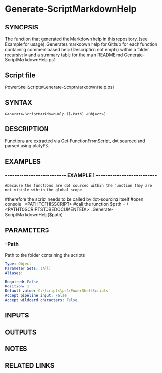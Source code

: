# Generate-ScriptMarkdownHelp

## SYNOPSIS
The function that generated the Markdown help in this repository.
(see Example for usage). 
Generates markdown help for Github for each function containing comment based help (Description not empty) within a folder recursively and a summary table for the main README.md Generate-ScriptMarkdownHelp.ps1

## Script file
PowerShellScripts\Generate-ScriptMarkdownHelp.ps1

## SYNTAX

```
Generate-ScriptMarkdownHelp [[-Path] <Object>]
```

## DESCRIPTION
Functions are extracted via Get-FunctionFromScript, dot sourced and parsed using platyPS.

## EXAMPLES

### -------------------------- EXAMPLE 1 --------------------------
```
#because the functions are dot sourced within the function they are not visible wihtin the global scope
```

#therefore the script needs to be called by dot-sourcing itself
#open console
.
\<PATHTOTHISSCRIPT\>
#call the function
$path = \<PATHTOSCRIPTSTOBEDOCUMENTED\>
.
Generate-ScriptMarkdownHelp($path)

## PARAMETERS

### -Path
Path to the folder containing the scripts

```yaml
Type: Object
Parameter Sets: (All)
Aliases: 

Required: False
Position: 1
Default value: C:\Scripts\ps1\PowerShellScripts
Accept pipeline input: False
Accept wildcard characters: False
```

## INPUTS

## OUTPUTS

## NOTES

## RELATED LINKS

